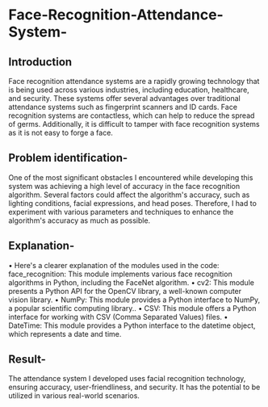 # Face-Recognition-Attendance-System-
## Introduction
Face recognition attendance systems are a rapidly growing technology that is being used across various industries, including education, healthcare, and security. These systems offer several advantages over traditional attendance systems such as fingerprint scanners and ID cards. Face recognition systems are contactless, which can help to reduce the spread of germs. Additionally, it is difficult to tamper with face recognition systems as it is not easy to forge a face.

## Problem identification-
One of the most significant obstacles I encountered while developing this system was achieving a high level of accuracy in the face recognition algorithm. Several factors could affect the algorithm's accuracy, such as lighting conditions, facial expressions, and head poses. Therefore, I had to experiment with various parameters and techniques to enhance the algorithm's accuracy as much as possible.
## Explanation-
•	Here's a clearer explanation of the modules used in the code:
face_recognition: This module implements various face recognition algorithms in Python, including the FaceNet algorithm.
•	cv2: This module presents a Python API for the OpenCV library, a well-known computer vision library.
•	NumPy: This module provides a Python interface to NumPy, a popular scientific computing library..
•	CSV: This module offers a Python interface for working with CSV (Comma Separated Values) files.
•	DateTime: This module provides a Python interface to the datetime object, which represents a date and time.

## Result-
The attendance system I developed uses facial recognition technology, ensuring accuracy, user-friendliness, and security. It has the potential to be utilized in various real-world scenarios.


